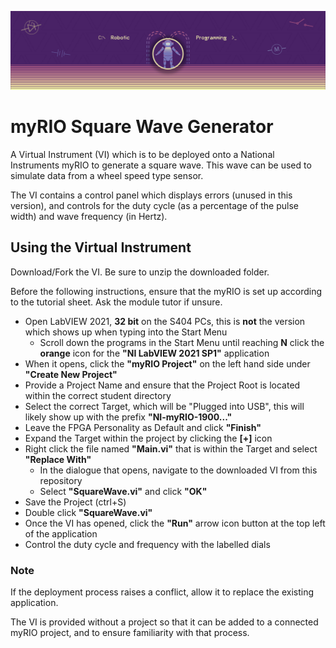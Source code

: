 ![Banner image for Robotic Programming at Staffordshire University](/BB_Banner_RP_ULTRA@4x.png)
# myRIO Square Wave Generator
A Virtual Instrument (VI) which is to be deployed onto a National Instruments myRIO to generate a square wave. This wave can be used to simulate data from a wheel speed type sensor.

The VI contains a control panel which displays errors (unused in this version), and controls for the duty cycle (as a percentage of the pulse width) and wave frequency (in Hertz).

## Using the Virtual Instrument
Download/Fork the VI. Be sure to unzip the downloaded folder.

Before the following instructions, ensure that the myRIO is set up according to the tutorial sheet. Ask the module tutor if unsure.

- Open LabVIEW 2021, **32 bit** on the S404 PCs, this is **not** the version which shows up when typing into the Start Menu
  - Scroll down the programs in the Start Menu until reaching **N** click the **orange** icon for the **"NI LabVIEW 2021 SP1"** application
- When it opens, click the **"myRIO Project"** on the left hand side under **"Create New Project"**
- Provide a Project Name and ensure that the Project Root is located within the correct student directory
- Select the correct Target, which will be "Plugged into USB", this will likely show up with the prefix **"NI-myRIO-1900..."**
- Leave the FPGA Personality as Default and click **"Finish"**
- Expand the Target within the project by clicking the **[+]** icon
- Right click the file named **"Main.vi"** that is within the Target and select **"Replace With"**
  - In the dialogue that opens, navigate to the downloaded VI from this repository
  - Select **"SquareWave.vi"** and click **"OK"**
- Save the Project (ctrl+S)
- Double click **"SquareWave.vi"**
- Once the VI has opened, click the **"Run"** arrow icon button at the top left of the application
- Control the duty cycle and frequency with the labelled dials

### Note
If the deployment process raises a conflict, allow it to replace the existing application.

The VI is provided without a project so that it can be added to a connected myRIO project, and to ensure familiarity with that process.



